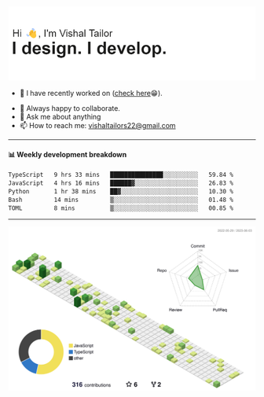 ![Hi, I'm Vishal Tailor. I design. I develop.](https://github.com/vishaltailors/vishaltailors/blob/main/header.png?raw=true)

- 🔭 I have recently worked on ([check here](https://vishaltailor.com)😁).
<!-- - 🎦 Currently watching: JavaScript: The Hard Parts By Will Sentance. -->
- 👯 Always happy to collaborate.
- 💬 Ask me about anything
- 📫 How to reach me: <a href="mailto:vishaltailors22@gmail.com">vishaltailors22@gmail.com</a>

<hr /> 
<h4>📊 Weekly development breakdown</h4>
<!--START_SECTION:waka-->

```txt
TypeScript   9 hrs 33 mins   ███████████████░░░░░░░░░░   59.84 %
JavaScript   4 hrs 16 mins   ██████▓░░░░░░░░░░░░░░░░░░   26.83 %
Python       1 hr 38 mins    ██▓░░░░░░░░░░░░░░░░░░░░░░   10.30 %
Bash         14 mins         ▒░░░░░░░░░░░░░░░░░░░░░░░░   01.48 %
TOML         8 mins          ▒░░░░░░░░░░░░░░░░░░░░░░░░   00.85 %
```

<!--END_SECTION:waka-->
<hr /> 

![](./profile-3d-contrib/profile-green-animate.svg)
